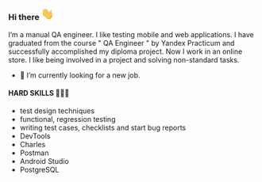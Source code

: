 ### Hi there <img src="https://raw.githubusercontent.com/ABSphreak/ABSphreak/master/gifs/Hi.gif" width="26px" />

I’m a manual QA engineer. I like testing mobile and web applications.
I have graduated from the course " QA Engineer " by Yandex Practicum and successfully accomplished my diploma project. 
Now I work in an online store.
I like being involved in a project and solving non-standard tasks.

- 🔭 I’m currently looking for a new job.

#### HARD SKILLS 👩🏻‍💻
- test design techniques
- functional, regression testing
- writing test cases, checklists and start bug reports
- DevTools
- Charles
- Postman
- Android Studio
- PostgreSQL

<!--
**ekaterina-chuvagina/ekaterina-chuvagina** is a ✨ _special_ ✨ repository because its `README.md` (this file) appears on your GitHub profile.


Here are some ideas to get you started:

- 🔭 I’m currently working on ...
- 🌱 I’m currently learning ...
- 👯 I’m looking to collaborate on ...
- 🤔 I’m looking for help with ...
- 💬 Ask me about ...
- 📫 How to reach me: yhlova93@gmail.com
- 😄 Pronouns: ...
- ⚡ Fun fact: ...

-->

